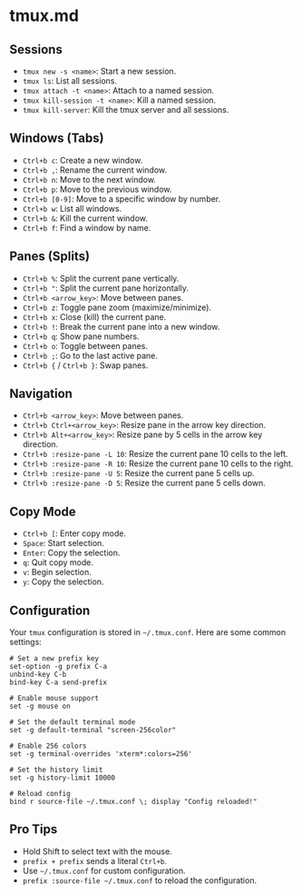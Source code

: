 # tmux.md

## Sessions

- `tmux new -s <name>`: Start a new session.
- `tmux ls`: List all sessions.
- `tmux attach -t <name>`: Attach to a named session.
- `tmux kill-session -t <name>`: Kill a named session.
- `tmux kill-server`: Kill the tmux server and all sessions.

## Windows (Tabs)

- `Ctrl+b c`: Create a new window.
- `Ctrl+b ,`: Rename the current window.
- `Ctrl+b n`: Move to the next window.
- `Ctrl+b p`: Move to the previous window.
- `Ctrl+b [0-9]`: Move to a specific window by number.
- `Ctrl+b w`: List all windows.
- `Ctrl+b &`: Kill the current window.
- `Ctrl+b f`: Find a window by name.

## Panes (Splits)

- `Ctrl+b %`: Split the current pane vertically.
- `Ctrl+b "`: Split the current pane horizontally.
- `Ctrl+b <arrow_key>`: Move between panes.
- `Ctrl+b z`: Toggle pane zoom (maximize/minimize).
- `Ctrl+b x`: Close (kill) the current pane.
- `Ctrl+b !`: Break the current pane into a new window.
- `Ctrl+b q`: Show pane numbers.
- `Ctrl+b o`: Toggle between panes.
- `Ctrl+b ;`: Go to the last active pane.
- `Ctrl+b {` / `Ctrl+b }`: Swap panes.

## Navigation

- `Ctrl+b <arrow_key>`: Move between panes.
- `Ctrl+b Ctrl+<arrow_key>`: Resize pane in the arrow key direction.
- `Ctrl+b Alt+<arrow_key>`: Resize pane by 5 cells in the arrow key direction.
- `Ctrl+b :resize-pane -L 10`: Resize the current pane 10 cells to the left.
- `Ctrl+b :resize-pane -R 10`: Resize the current pane 10 cells to the right.
- `Ctrl+b :resize-pane -U 5`: Resize the current pane 5 cells up.
- `Ctrl+b :resize-pane -D 5`: Resize the current pane 5 cells down.

## Copy Mode

- `Ctrl+b [`: Enter copy mode.
- `Space`: Start selection.
- `Enter`: Copy the selection.
- `q`: Quit copy mode.
- `v`: Begin selection.
- `y`: Copy the selection.

## Configuration

Your `tmux` configuration is stored in `~/.tmux.conf`. Here are some common settings:

```tmux
# Set a new prefix key
set-option -g prefix C-a
unbind-key C-b
bind-key C-a send-prefix

# Enable mouse support
set -g mouse on

# Set the default terminal mode
set -g default-terminal "screen-256color"

# Enable 256 colors
set -g terminal-overrides 'xterm*:colors=256'

# Set the history limit
set -g history-limit 10000

# Reload config
bind r source-file ~/.tmux.conf \; display "Config reloaded!"
```

## Pro Tips

- Hold Shift to select text with the mouse.
- `prefix + prefix` sends a literal `Ctrl+b`.
- Use `~/.tmux.conf` for custom configuration.
- `prefix :source-file ~/.tmux.conf` to reload the configuration.
